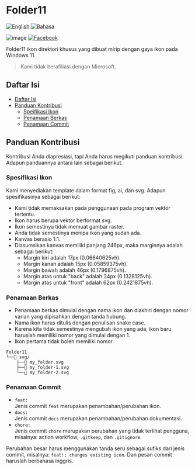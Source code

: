 # Folder11

[
![English](https://img.shields.io/badge/-English-blue)
](/README.md)
[
![Bahasa](https://img.shields.io/badge/-Bahasa%20Indonesia-blue)
](/README.id.md)

![image](https://user-images.githubusercontent.com/46255322/144792780-db2a2947-2a69-4788-ba15-6ae0b6a49a7d.png)
[
![Facebook](https://img.shields.io/badge/Facebook%20Group-Sun%20Valley%20Indonesia-blue?logo=facebook)
](https://www.facebook.com/groups/sunvalleyindonesia/)

Folder11 ikon direktori khusus yang dibuat mirip dengan gaya ikon pada Windows 11.

> Kami tidak berafiliasi dengan Microsoft.

## Daftar Isi

- [Daftar Isi](#daftar-isi)
- [Panduan Kontribusi](#panduan-kontribusi)
  - [Speifikasi Ikon](#spesifikasi-ikon)
  - [Penamaan Berkas](#penamaan-berkas)
  - [Penamaan Commit](#penamaan-commit)

## Panduan Kontribusi

Kontribusi Anda diapresiasi, tapi Anda harus megikuti panduan kontribusi. Adapun panduannya antara lain sebagai berikut.

### Spesifikasi Ikon

Kami menyediakan template dalam format fig, ai, dan svg. Adapun spesifikasinya sebagai berikut:
- Kami tidak memaksakan pada penggunaan pada program vektor tertentu.
- Ikon harus berupa vektor berformat svg.
- Ikon semestinya tidak memuat gambar raster.
- Anda tidak semestinya menipa ikon yang sudah ada.
- Kanvas berasio 1:1.
- Diasumsikan kanvas memiliki panjang 246px, maka marginnya adalah sebagai berikut:
  - Margin kiri adalah 17px (0.06640625vh).
  - Margin kanan adalah 15px (0.05859375vh).
  - Margin bawah adalah 46px (0.1796875vh).
  - Margin atas untuk "back" adalah 34px (0.1328125vh).
  - Margin atas untuk "front" adalah 62px (0.2421875vh).

### Penamaan Berkas

- Penamaan berkas dimulai dengan nama ikon dan diakhiri dengan nomor varian yang dipisahkan dengan tanda hubung.
- Nama ikon harus ditulis dengan penulisan snake case.
- Karena kita tidak semestinya mengubah ikon yang ada, ikon baru haruslah memiliki nomor yang dimulai dengan 1.
- Ikon pertama tidak boleh memiliki nomor.

```
Folder11
└──📁 svg/
    ├──📄 my_folder.svg
    ├──📄 my_folder-1.svg
    └──📄 my_folder-2.svg
```

### Penamaan Commit

- `feat:`  
  Jenis commit `feat` merupakan penambahan/perubahan ikon.
- `docs:`  
  Jenis commit `docs` merupakan penambahan/perubahan dokumentasi.
- `chore:`  
  Jenis commit `chore` merupakan perubahan yang tidak terlihat pengguna, misalnya: action workflow, `.gitkeep`, dan `.gitignore`.

Perubahan besar harus menggunakan tanda seru sebagai sufiks dari jenis commit, misalnya: `feat!: changes existing icon`. Dan pesan commit haruslah berbahasa inggris.
